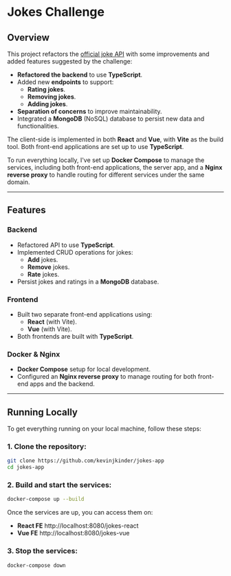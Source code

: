 # Jokes Challenge

## Overview

This project refactors the [official joke API](https://github.com/15Dkatz/official_joke_api/) with some improvements and added features suggested by the challenge:

- **Refactored the backend** to use **TypeScript**.
- Added new **endpoints** to support:
  - **Rating jokes**.
  - **Removing jokes**.
  - **Adding jokes**.
- **Separation of concerns** to improve maintainability.
- Integrated a **MongoDB** (NoSQL) database to persist new data and functionalities.

The client-side is implemented in both **React** and **Vue**, with **Vite** as the build tool. Both front-end applications are set up to use **TypeScript**.

To run everything locally, I've set up **Docker Compose** to manage the services, including both front-end applications, the server app, and a **Nginx reverse proxy** to handle routing for different services under the same domain.

---

## Features

### Backend
- Refactored API to use **TypeScript**.
- Implemented CRUD operations for jokes:
  - **Add** jokes.
  - **Remove** jokes.
  - **Rate** jokes.
- Persist jokes and ratings in a **MongoDB** database.

### Frontend
- Built two separate front-end applications using:
  - **React** (with Vite).
  - **Vue** (with Vite).
- Both frontends are built with **TypeScript**.

### Docker & Nginx
- **Docker Compose** setup for local development.
- Configured an **Nginx reverse proxy** to manage routing for both front-end apps and the backend.

---

## Running Locally

To get everything running on your local machine, follow these steps:

### 1. Clone the repository:
```bash
git clone https://github.com/kevinjkinder/jokes-app
cd jokes-app
```

### 2. Build and start the services:
```bash
docker-compose up --build
```

Once the services are up, you can access them on:
  - **React FE** http://localhost:8080/jokes-react
  - **Vue FE** http://localhost:8080/jokes-vue

### 3. Stop the services:
```bash
docker-compose down
```

